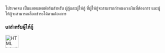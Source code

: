 โปรเจคจบ 
เป็นแอพแพตฟอร์มสำหรับ ผู้กู้และผู้ให้กู้ ที่ผู้ให้กู้จะสามารถกำหนดวงเงินที่ต้องการ และผู้ให้กู้จะสามารถเลือกชำระได้ตามต้องการ

<p><h3>uiสำหรับผู้ให้กู้</h3></p>
<a ><img src="https://cdn.discordapp.com/attachments/802932825887866904/892004828321042442/Screenshot_2021-09-27-18-06-49-86_95cdca098756c68a7c09e1eb124b0734.jpg" alt="HTML tutorial" style="width:42px;height:42px;"></a>
